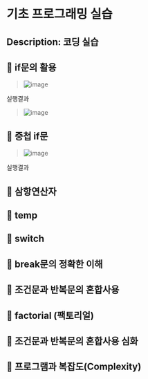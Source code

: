 기초 프로그래밍 실습
==========================
Description: 코딩 실습
---------------------------
## :wrench: if문의 활용 
> ![image](https://user-images.githubusercontent.com/96763658/171781973-7db9c9e6-0c77-433f-8273-772f88550730.png)  
  
실행결과  
> ![image](https://user-images.githubusercontent.com/96763658/171781929-c8319f9a-94f0-4477-b150-6ffa5705b196.png)

## :wrench: 중첩 if문
> ![image](https://user-images.githubusercontent.com/96763658/171782128-8ae8b251-0f21-4c9c-8689-df20f27dc332.png)  
  
실행결과
## :wrench: 삼항연산자
## :wrench: temp
## :wrench: switch   
## :wrench: break문의 정확한 이해
## :wrench: 조건문과 반복문의 혼합사용
## :wrench: factorial (팩토리얼)
## :wrench: 조건문과 반복문의 혼합사용 심화
## :wrench: 프로그램과 복잡도(Complexity)
> 
>   
>   
>   
>   
